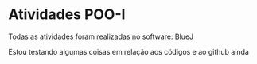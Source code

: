 # Atividades POO-I

Todas as atividades foram realizadas no software: BlueJ

Estou testando algumas coisas em relação aos códigos e ao github ainda
